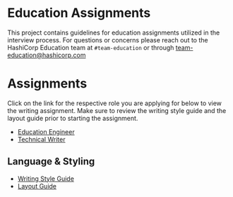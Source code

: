 # Education Assignments
This project contains guidelines for education assignments utilized in the interview process. 
For questions or concerns please reach out to the HashiCorp Education team at `#team-education` or through team-education@hashicorp.com 


# Assignments

Click on the link for the respective role you are applying for below to view the writing assignment. Make sure to review the writing style guide and the layout guide prior to starting the assignment.

* [Education Engineer](education-engineer/assignment.md)
* [Technical Writer](technical-writer/assignment.md)

## Language & Styling

- [Writing Style Guide](styling-guide-snippet.md)
- [Layout Guide](guide-template.md)
